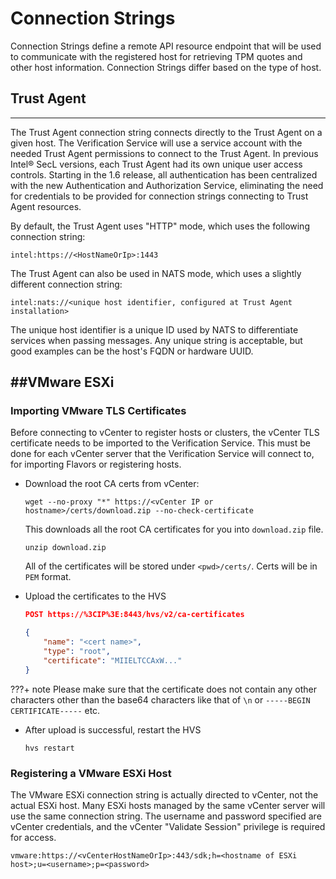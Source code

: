# Connection Strings 

Connection Strings define a remote API resource endpoint that will be
used to communicate with the registered host for retrieving TPM quotes
and other host information. Connection Strings differ based on the type
of host.

## Trust Agent 
-------------------------------

The Trust Agent connection string connects directly to the Trust Agent
on a given host. The Verification Service will use a service account
with the needed Trust Agent permissions to connect to the Trust Agent.
In previous Intel® SecL versions, each Trust Agent had its own unique
user access controls. Starting in the 1.6 release, all authentication
has been centralized with the new Authentication and Authorization
Service, eliminating the need for credentials to be provided for
connection strings connecting to Trust Agent resources.

By default, the Trust Agent uses "HTTP" mode, which uses the following connection string:
```
intel:https://<HostNameOrIp>:1443
```

The Trust Agent can also be used in NATS mode, which uses a slightly different connection string:

```
intel:nats://<unique host identifier, configured at Trust Agent installation>
```

The unique host identifier is a unique ID used by NATS to differentiate services when passing messages.  Any unique string is acceptable, but good examples can be the host's FQDN or hardware UUID.

##VMware ESXi
-----------

### Importing VMware TLS Certificates

Before connecting to vCenter to register hosts or clusters, the vCenter TLS certificate needs to be imported to the Verification Service.  This must be done for each vCenter server that the Verification Service will connect to, for importing Flavors or registering hosts.

* Download the root CA certs from vCenter:

   ```shell
   wget --no-proxy "*" https://<vCenter IP or hostname>/certs/download.zip --no-check-certificate
   ```

   This downloads all the root CA certificates for you into `download.zip` file.

   ```shell
   unzip download.zip
   ```
   
   All of the certificates will be stored under `<pwd>/certs/`. Certs will be in `PEM` format.
   
   

* Upload the certificates to the HVS

   ```json
   POST https://%3CIP%3E:8443/hvs/v2/ca-certificates
   
   {
       "name": "<cert name>",
       "type": "root",
       "certificate": "MIIELTCCAxW..."
   }
   ```

???+ note 
    Please make sure that the certificate does not contain any other characters other than the base64 characters like that of `\n` or `-----BEGIN CERTIFICATE-----` etc.


* After upload is successful, restart the HVS

   ```shell
   hvs restart
   ```

### Registering a VMware ESXi Host

The VMware ESXi connection string is actually directed to vCenter, not
the actual ESXi host. Many ESXi hosts managed by the same vCenter server
will use the same connection string. The username and password specified
are vCenter credentials, and the vCenter "Validate Session" privilege is
required for access.

```shell
vmware:https://<vCenterHostNameOrIp>:443/sdk;h=<hostname of ESXi host>;u=<username>;p=<password>
```
